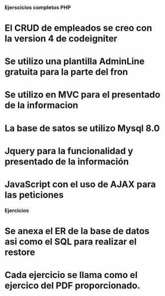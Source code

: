 ### Ejerscicios completos PHP
# El CRUD de empleados se creo con la version 4 de codeigniter
# Se utilizo una plantilla AdminLine gratuita para la parte del fron
# Se utilizo en MVC para el presentado de la informacion
# La base de satos se utilizo Mysql 8.0
# Jquery para la funcionalidad y presentado de la información
# JavaScript con el uso de AJAX para las peticiones

### Ejercicios 
# Se anexa el ER de la base de datos asi como el SQL para realizar el restore
# Cada ejercicio se llama como el ejercico del PDF proporcionado.
# 